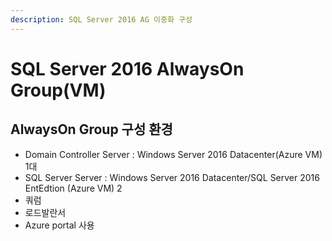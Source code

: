 ```yaml
---
description: SQL Server 2016 AG 이중화 구성
---
```


# SQL Server 2016 AlwaysOn Group\(VM\)

## AlwaysOn Group 구성 환경 

* Domain Controller Server : Windows Server 2016 Datacenter\(Azure VM\) 1대
* SQL Server Server : Windows Server 2016 Datacenter/SQL Server 2016 EntEdtion \(Azure VM\) 2
* 쿼럼
* 로드발란서
* Azure portal 사용



